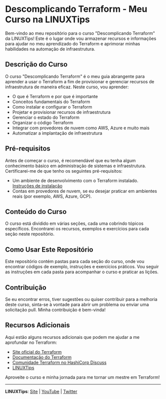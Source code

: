 # Descomplicando Terraform - Meu Curso na LINUXTips

Bem-vindo ao meu repositório para o curso "Descomplicando Terraform" da LINUXTips! Este é o lugar onde vou armazenar recursos e informações para ajudar no meu aprendizado do Terraform e aprimorar minhas habilidades na automação de infraestrutura.

## Descrição do Curso

O curso "Descomplicando Terraform" é o meu guia abrangente para aprender a usar o Terraform a fim de provisionar e gerenciar recursos de infraestrutura de maneira eficaz. Neste curso, vou aprender:

- O que é Terraform e por que é importante
- Conceitos fundamentais do Terraform
- Como instalar e configurar o Terraform
- Projetar e provisionar recursos de infraestrutura
- Gerenciar o estado do Terraform
- Organizar o código Terraform
- Integrar com provedores de nuvem como AWS, Azure e muito mais
- Automatizar a implantação de infraestrutura

## Pré-requisitos

Antes de começar o curso, é recomendável que eu tenha algum conhecimento básico em administração de sistemas e infraestrutura. Certificarei-me de que tenho os seguintes pré-requisitos:

- Um ambiente de desenvolvimento com o Terraform instalado. [Instruções de instalação](https://learn.hashicorp.com/tutorials/terraform/install-cli)
- Contas em provedores de nuvem, se eu desejar praticar em ambientes reais (por exemplo, AWS, Azure, GCP).

## Conteúdo do Curso

O curso está dividido em várias seções, cada uma cobrindo tópicos específicos. Encontrarei os recursos, exemplos e exercícios para cada seção neste repositório.

## Como Usar Este Repositório

Este repositório contém pastas para cada seção do curso, onde vou encontrar códigos de exemplo, instruções e exercícios práticos. Vou seguir as instruções em cada pasta para acompanhar o curso e praticar as lições.

## Contribuição

Se eu encontrar erros, tiver sugestões ou quiser contribuir para a melhoria deste curso, sinta-se à vontade para abrir um problema ou enviar uma solicitação pull. Minha contribuição é bem-vinda!

## Recursos Adicionais

Aqui estão alguns recursos adicionais que podem me ajudar a me aprofundar no Terraform:

- [Site oficial do Terraform](https://www.terraform.io/)
- [Documentação do Terraform](https://www.terraform.io/docs/)
- [Comunidade Terraform no HashiCorp Discuss](https://discuss.hashicorp.com)
- [LINUXTips](https://www.linuxtips.io)

Aproveite o curso e minha jornada para me tornar um mestre em Terraform!

---

**LINUXTips**: [Site](https://www.linuxtips.io) | [YouTube](https://www.youtube.com/linuxtipsoficial) | [Twitter](https://twitter.com/LINUXtipsBR)

